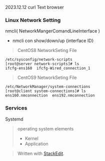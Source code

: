 2023.12.12
curl Text browser
### Linux Network Setting
nmcli( NetworkMangerComandLineInterface )
- nmcli con show/down/up {interface ID}

> CentOS8 NetworkSeting File

    /etc/sysconfig/network-scripts
    [root@server network-scripts]# ls
    ifcfg-ens160  ifcfg-Wired_connection_1

> CentOS9 NetworkSeting File
 

    /etc/NetworkManager/system-connections
    [root@client system-connections]# ls
    ens160.nmconnection  ens192.nmconnection

### Services
Systemd 
> operating system elements
> - Kernel
> - Application

> Written with [StackEdit](https://stackedit.io/).
<!--stackedit_data:
eyJoaXN0b3J5IjpbLTEzODYxODk2NTEsLTI5MTQ5MzgzLDQ4ND
U4MjA3NCwxMDkzOTcxMzQ3LC04MDIzNjQyMDhdfQ==
-->